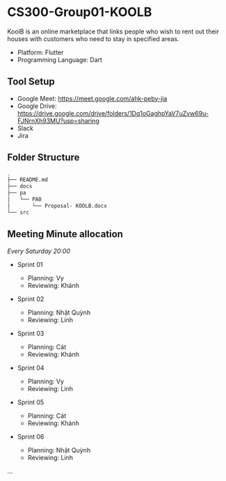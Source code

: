 # CS300-Group01-KOOLB
KoolB is an online marketplace that links people who wish to rent out their houses with customers who need to stay in specified areas.

- Platform: Flutter 
- Programming Language: Dart

## Tool Setup ##
- Google Meet: https://meet.google.com/ahk-peby-jia
- Google Drive: https://drive.google.com/drive/folders/1Dq1oGaghpYaV7uZvw69u-FJNrnXh93MU?usp=sharing
- Slack
- Jira
## Folder Structure ##
```bash
.
├── README.md
├── docs
├── pa
│   └── PA0
│       └── Proposal- KOOLB.docx
└── src
```
## Meeting Minute allocation ## 
*Every Saturday 20:00*
- Sprint 01
  - Planning: Vy
  - Reviewing: Khánh

- Sprint 02
  - Planning: Nhật Quỳnh
  - Reviewing: Linh

- Sprint 03
  - Planning: Cát
  - Reviewing: Khánh

- Sprint 04
  - Planning: Vy
  - Reviewing: Linh

- Sprint 05 
  - Planning: Cát
  - Reviewing: Khánh

- Sprint 06
  - Planning: Nhật Quỳnh
  - Reviewing: Linh

...

